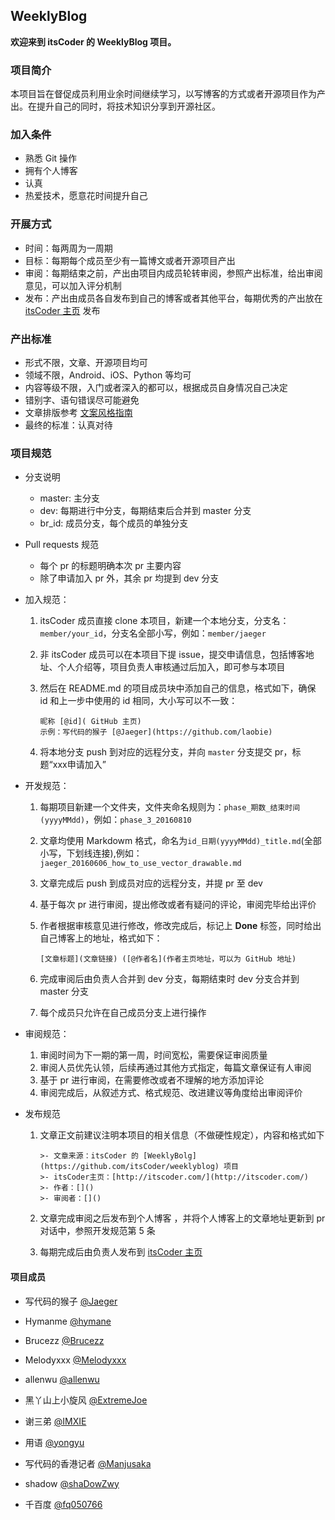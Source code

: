 ## WeeklyBlog
**欢迎来到 itsCoder 的 WeeklyBlog 项目。**
### 项目简介
本项目旨在督促成员利用业余时间继续学习，以写博客的方式或者开源项目作为产出。在提升自己的同时，将技术知识分享到开源社区。

### 加入条件
- 熟悉 Git 操作
- 拥有个人博客
- 认真
- 热爱技术，愿意花时间提升自己

### 开展方式
- 时间：每两周为一周期
- 目标：每期每个成员至少有一篇博文或者开源项目产出
- 审阅：每期结束之前，产出由项目内成员轮转审阅，参照产出标准，给出审阅意见，可以加入评分机制
- 发布：产出由成员各自发布到自己的博客或者其他平台，每期优秀的产出放在 [ itsCoder 主页](http://www.itscoder.com) 发布

### 产出标准
- 形式不限，文章、开源项目均可
- 领域不限，Android、iOS、Python 等均可
- 内容等级不限，入门或者深入的都可以，根据成员自身情况自己决定
- 错别字、语句错误尽可能避免
- 文章排版参考 [文案风格指南](https://open.leancloud.cn/copywriting-style-guide.html)
- 最终的标准：认真对待

### 项目规范
- 分支说明
  - master: 主分支
  - dev: 每期进行中分支，每期结束后合并到 master 分支
  - br_id: 成员分支，每个成员的单独分支

- Pull requests 规范
  - 每个 pr 的标题明确本次 pr 主要内容
  - 除了申请加入 pr 外，其余 pr 均提到 dev 分支

- 加入规范：

  1. itsCoder 成员直接 clone 本项目，新建一个本地分支，分支名：`member/your_id`，分支名全部小写，例如：`member/jaeger`

  2. 非 itsCoder 成员可以在本项目下提 issue，提交申请信息，包括博客地址、个人介绍等，项目负责人审核通过后加入，即可参与本项目

  3. 然后在 README.md 的项目成员块中添加自己的信息，格式如下，确保 id 和上一步中使用的 id 相同，大小写可以不一致：

     ```
     昵称 [@id]( GitHub 主页)
     示例：写代码的猴子 [@Jaeger](https://github.com/laobie)
     ```

  4. 将本地分支 push 到对应的远程分支，并向 `master` 分支提交 pr，标题“xxx申请加入”

- 开发规范：
  1. 每期项目新建一个文件夹，文件夹命名规则为：`phase_期数_结束时间(yyyyMMdd)`，例如：`phase_3_20160810`

  2. 文章均使用 Markdowm 格式，命名为`id_日期(yyyyMMdd)_title.md`(全部小写，下划线连接),例如：`jaeger_20160606_how_to_use_vector_drawable.md` 

  3. 文章完成后 push 到成员对应的远程分支，并提 pr 至 dev

  4. 基于每次 pr 进行审阅，提出修改或者有疑问的评论，审阅完毕给出评价

  5. 作者根据审核意见进行修改，修改完成后，标记上 **Done** 标签，同时给出自己博客上的地址，格式如下：

     ```
     [文章标题](文章链接) ([@作者名](作者主页地址，可以为 GitHub 地址)
     ```

  6. 完成审阅后由负责人合并到 dev 分支，每期结束时 dev 分支合并到 master 分支

  7. 每个成员只允许在自己成员分支上进行操作

- 审阅规范：

  1. 审阅时间为下一期的第一周，时间宽松，需要保证审阅质量
  2. 审阅人员优先认领，后续再通过其他方式指定，每篇文章保证有人审阅
  3. 基于 pr 进行审阅，在需要修改或者不理解的地方添加评论
  4. 审阅完成后，从叙述方式、格式规范、改进建议等角度给出审阅评价

- 发布规范

  1. 文章正文前建议注明本项目的相关信息（不做硬性规定），内容和格式如下

     ```
     >- 文章来源：itsCoder 的 [WeeklyBolg](https://github.com/itsCoder/weeklyblog) 项目
     >- itsCoder主页：[http://itscoder.com/](http://itscoder.com/)
     >- 作者：[]()
     >- 审阅者：[]()
     ```

  2. 文章完成审阅之后发布到个人博客 ，并将个人博客上的文章地址更新到 pr 对话中，参照开发规范第 5 条

  3. 每期完成后由负责人发布到 [itsCoder 主页](http://itscoder.com/)

#### 项目成员
- 写代码的猴子 [@Jaeger](https://github.com/laobie)

- Hymanme [@hymane](https://github.com/hymanme)

- Brucezz [@Brucezz](https://github.com/brucezz)

- Melodyxxx [@Melodyxxx](https://github.com/melodyxxx)

- allenwu [@allenwu](https://github.com/wuchangfeng)

- 黑丫山上小旋风 [@ExtremeJoe](https://github.com/JoeSteven)

- 谢三弟 [@IMXIE](https://github.com/xcc3641)

- 用语 [@yongyu](https://github.com/yongyu0102)

- 写代码的香港记者 [@Manjusaka](https://github.com/Zheaoli)

- shadow [@shaDowZwy](https://github.com/shaDowZwy)

- 千百度 [@fq050766](https://github.com/fq050766) 


